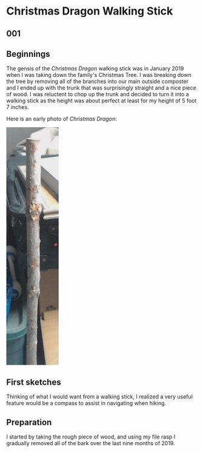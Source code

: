# Christmas Dragon Walking Stick 
## 001

## Beginnings
The gensis of the *Christmas Dragon* walking stick was in January 2019 when 
I was taking down the family's Christmas Tree. I was breaking down the tree
by removing all of the branches into our main outside composter and I ended
up with the trunk that was surprisingly straight and a nice piece of wood.
I was reluctent to chop up the trunk and decided to turn it into a walking
stick as the height was about perfect at least for my height of 5 foot 7
inches.  

Here is an early photo of *Christmas Dragon*:

![First photo of Christmas Dragon](images/walking-stick-0001.png)

## First sketches
Thinking of what I would want from a walking stick, I realized
a very useful feature would be a compass to assist in navigating when 
hiking. 

## Preparation
I started by taking the rough piece of wood, and using my file rasp I gradually 
removed all of the bark over the last nine months of 2019.  
